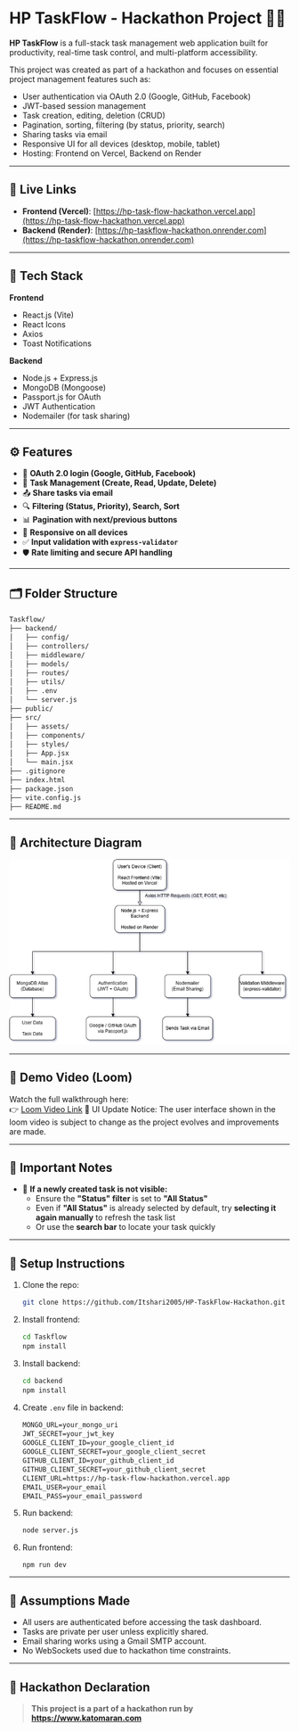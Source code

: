 # HP TaskFlow - Hackathon Project 🧠✅

**HP TaskFlow** is a full-stack task management web application built for productivity, real-time task control, and multi-platform accessibility.

This project was created as part of a hackathon and focuses on essential project management features such as:

- User authentication via OAuth 2.0 (Google, GitHub, Facebook)
- JWT-based session management
- Task creation, editing, deletion (CRUD)
- Pagination, sorting, filtering (by status, priority, search)
- Sharing tasks via email
- Responsive UI for all devices (desktop, mobile, tablet)
- Hosting: Frontend on Vercel, Backend on Render

---

## 🔗 Live Links

- **Frontend (Vercel)**: [https://hp-task-flow-hackathon.vercel.app](https://hp-task-flow-hackathon.vercel.app)
- **Backend (Render)**: [https://hp-taskflow-hackathon.onrender.com](https://hp-taskflow-hackathon.onrender.com)

---

## 🔧 Tech Stack

**Frontend**  
- React.js (Vite)
- React Icons
- Axios
- Toast Notifications

**Backend**  
- Node.js + Express.js
- MongoDB (Mongoose)
- Passport.js for OAuth
- JWT Authentication
- Nodemailer (for task sharing)

---

## ⚙️ Features

- 🔐 **OAuth 2.0 login (Google, GitHub, Facebook)**
- 📝 **Task Management (Create, Read, Update, Delete)**
- 📤 **Share tasks via email**
- 🔍 **Filtering (Status, Priority), Search, Sort**
- 📊 **Pagination with next/previous buttons**
- 📱 **Responsive on all devices**
- ✅ **Input validation with `express-validator`**
- 🛡️ **Rate limiting and secure API handling**

---

## 🗂️ Folder Structure

```
Taskflow/
├── backend/
│   ├── config/
│   ├── controllers/
│   ├── middleware/
│   ├── models/
│   ├── routes/
│   ├── utils/
│   ├── .env
│   └── server.js
├── public/
├── src/
│   ├── assets/
│   ├── components/
│   ├── styles/
│   ├── App.jsx
│   └── main.jsx
├── .gitignore
├── index.html
├── package.json
├── vite.config.js
├── README.md
```

---

## 🧱 Architecture Diagram

![Architecture Diagram](src/assets/TaskFlow_Architecture_Diagram.png)

---

## 🎥 Demo Video (Loom)

Watch the full walkthrough here:  
👉 [Loom Video Link](https://www.loom.com/share/your-video-link)
🔄 UI Update Notice: The user interface shown in the loom video is subject to change as the project evolves and improvements are made.

---

## 🔴 Important Notes

- 🛑 **If a newly created task is not visible:**
  - Ensure the **"Status" filter** is set to **"All Status"**
  - Even if **"All Status"** is already selected by default, try **selecting it again manually** to refresh the task list
  - Or use the **search bar** to locate your task quickly
    
---

## 🚀 Setup Instructions

1. Clone the repo:
   ```bash
   git clone https://github.com/Itshari2005/HP-TaskFlow-Hackathon.git
   ```

2. Install frontend:
   ```bash
   cd Taskflow
   npm install
   ```

3. Install backend:
   ```bash
   cd backend
   npm install
   ```

4. Create `.env` file in backend:
   ```
   MONGO_URL=your_mongo_uri
   JWT_SECRET=your_jwt_key
   GOOGLE_CLIENT_ID=your_google_client_id
   GOOGLE_CLIENT_SECRET=your_google_client_secret
   GITHUB_CLIENT_ID=your_github_client_id
   GITHUB_CLIENT_SECRET=your_github_client_secret
   CLIENT_URL=https://hp-task-flow-hackathon.vercel.app
   EMAIL_USER=your_email
   EMAIL_PASS=your_email_password
   ```

5. Run backend:
   ```bash
   node server.js
   ```

6. Run frontend:
   ```bash
   npm run dev
   ```

---

## 📌 Assumptions Made

- All users are authenticated before accessing the task dashboard.
- Tasks are private per user unless explicitly shared.
- Email sharing works using a Gmail SMTP account.
- No WebSockets used due to hackathon time constraints.

---

## 🏁 Hackathon Declaration

> **This project is a part of a hackathon run by https://www.katomaran.com**
